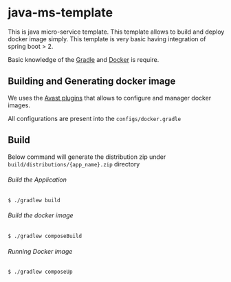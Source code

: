 # java-ms-template
This is java micro-service template. This template allows to build and deploy docker image simply.
This template is very basic having integration of spring boot > 2.


Basic knowledge of the [Gradle](https://gradle.org) and [Docker](https://www.docker.com/) is
require.

## Building and Generating docker image
We uses the [Avast plugins](https://github.com/avast/gradle-docker-compose-plugin) 
that allows to configure and manager docker images.

All configurations are present into the `configs/docker.gradle`

## Build
Below command will generate the distribution zip under `build/distributions/{app_name}.zip` directory

###### Build the Application
~~~~
$ ./gradlew build
~~~~

###### Build the docker image
~~~~
$ ./gradlew composeBuild
~~~~

###### Running Docker image
~~~~
$ ./gradlew composeUp
~~~~